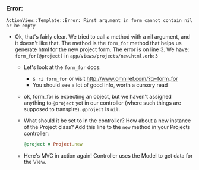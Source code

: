 
### Error:

```
ActionView::Template::Error: First argument in form cannot contain nil or be empty
```

- Ok, that's fairly clear. We tried to call a method with a nil argument, and it doesn't like that. The method is the `form_for` method that helps us generate html for the new project form. The error is on line 3. We have: `form_for(@project)` in `app/views/projects/new.html.erb:3`
  - Let's look at the `form_for` docs:
    - `$ ri form_for` or visit http://www.omniref.com/?q=form_for
    - You should see a lot of good info, worth a cursory read

  - ok, form_for is expecting an object, but we haven't assigned anything to `@project` yet in our controller (where such things are supposed to transpire). `@project` is `nil`.
  - What should it be set to in the controller? How about a new instance of the Project class? Add this line to the `new` method in your Projects controller:
    ```ruby
    @project = Project.new
    ```
  - Here's MVC in action again! Controller uses the Model to get data for the View.
